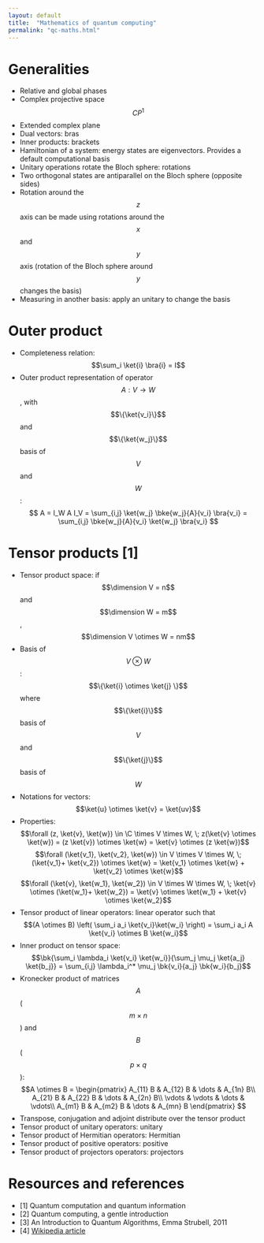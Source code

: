 ```yaml
---
layout: default
title:  "Mathematics of quantum computing"
permalink: "qc-maths.html"
---
```

$$
\newcommand{\C}{\mathbb{C}}
\newcommand{\R}{\mathbb{R}}
\DeclareMathOperator{\dimension}{dim}
\newcommand{\bra}[1]{\left< #1 \right|}
\newcommand{\ket}[1]{\left| #1 \right>}
\newcommand{\bk}[2]{\left< #1 \middle| #2 \right>}
\newcommand{\bke}[3]{\left< #1 \middle| #2 \middle| #3 \right>}
$$


# Generalities
* Relative and global phases
* Complex projective space $$CP^1$$
* Extended complex plane
* Dual vectors: bras
* Inner products: brackets
* Hamiltonian of a system: energy states are eigenvectors. Provides a default computational basis
* Unitary operations rotate the Bloch sphere: rotations
* Two orthogonal states are antiparallel on the Bloch sphere (opposite sides)
* Rotation around the $$z$$ axis can be made using rotations around the $$x$$ and $$y$$ axis (rotation of the Bloch sphere around $$y$$ changes the basis)
* Measuring in another basis: apply an unitary to change the basis

# Outer product
* Completeness relation: $$\sum_i \ket{i} \bra{i} = I$$
* Outer product representation of operator $$A:V \to W$$, with $$\{\ket{v_i}\}$$ and $$\{\ket{w_j}\}$$ basis of $$V$$ and $$W$$:
$$
A = I_W A I_V = \sum_{i,j} \ket{w_j} \bke{w_j}{A}{v_i} \bra{v_i} = \sum_{i,j} \bke{w_j}{A}{v_i} \ket{w_j} \bra{v_i}
$$


# Tensor products [1]
* Tensor product space: if $$\dimension V = n$$ and $$\dimension W = m$$, $$\dimension V \otimes W = nm$$
* Basis of $$V \otimes W$$: $$\{\ket{i} \otimes \ket{j} \}$$ where $$\{\ket{i}\}$$ basis of $$V$$ and $$\{\ket{j}\}$$ basis of $$W$$
* Notations for vectors: $$\ket{u} \otimes \ket{v} = \ket{uv}$$
* Properties:
$$\forall (z, \ket{v}, \ket{w}) \in \C \times V \times W, \; z(\ket{v} \otimes \ket{w}) = (z \ket{v}) \otimes \ket{w} = \ket{v} \otimes (z \ket{w})$$
$$\forall (\ket{v_1}, \ket{v_2}, \ket{w}) \in V \times V \times W, \; (\ket{v_1}+ \ket{v_2}) \otimes \ket{w} = \ket{v_1} \otimes \ket{w} + \ket{v_2} \otimes \ket{w}$$
$$\forall (\ket{v}, \ket{w_1}, \ket{w_2}) \in V \times W \times W, \; \ket{v} \otimes (\ket{w_1}+ \ket{w_2}) = \ket{v} \otimes \ket{w_1} + \ket{v} \otimes \ket{w_2}$$
* Tensor product of linear operators: linear operator such that $$(A \otimes B) \left( \sum_i a_i \ket{v_i}\ket{w_i} \right) = \sum_i a_i A \ket{v_i} \otimes B \ket{w_i}$$
* Inner product on tensor space: $$\bk{\sum_i \lambda_i \ket{v_i} \ket{w_i}}{\sum_j \mu_j \ket{a_j} \ket{b_j}} = \sum_{i,j} \lambda_i^* \mu_j \bk{v_i}{a_j} \bk{w_i}{b_j}$$
* Kronecker product of matrices $$A$$ ($$m \times n$$) and $$B$$ ($$p \times q$$):
$$A \otimes B =
\begin{pmatrix}
A_{11} B & A_{12} B & \dots & A_{1n} B\\
A_{21} B & A_{22} B & \dots & A_{2n} B\\
\vdots & \vdots & \dots & \vdots\\
A_{m1} B & A_{m2} B & \dots & A_{mn} B
\end{pmatrix}
$$
* Transpose, conjugation and adjoint distribute over the tensor product
* Tensor product of unitary operators: unitary
* Tensor product of Hermitian operators: Hermitian
* Tensor product of positive operators: positive
* Tensor product of projectors operators: projectors


# Resources and references
* [1] Quantum computation and quantum information
* [2] Quantum computing, a gentle introduction
* [3] An Introduction to Quantum Algorithms, Emma Strubell, 2011
* [4] [Wikipedia article](https://en.wikipedia.org/wiki/Grover%27s_algorithm)
